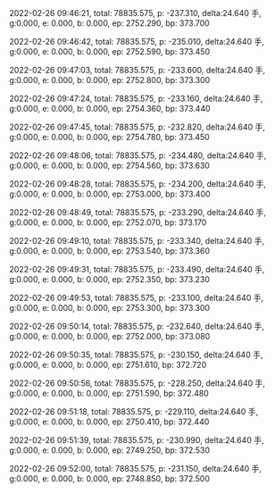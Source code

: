 2022-02-26 09:46:21, total: 78835.575, p: -237.310, delta:24.640 手, g:0.000, e: 0.000, b: 0.000, ep: 2752.290, bp: 373.700

2022-02-26 09:46:42, total: 78835.575, p: -235.010, delta:24.640 手, g:0.000, e: 0.000, b: 0.000, ep: 2752.590, bp: 373.450

2022-02-26 09:47:03, total: 78835.575, p: -233.600, delta:24.640 手, g:0.000, e: 0.000, b: 0.000, ep: 2752.800, bp: 373.300

2022-02-26 09:47:24, total: 78835.575, p: -233.160, delta:24.640 手, g:0.000, e: 0.000, b: 0.000, ep: 2754.360, bp: 373.440

2022-02-26 09:47:45, total: 78835.575, p: -232.820, delta:24.640 手, g:0.000, e: 0.000, b: 0.000, ep: 2754.780, bp: 373.450

2022-02-26 09:48:06, total: 78835.575, p: -234.480, delta:24.640 手, g:0.000, e: 0.000, b: 0.000, ep: 2754.560, bp: 373.630

2022-02-26 09:48:28, total: 78835.575, p: -234.200, delta:24.640 手, g:0.000, e: 0.000, b: 0.000, ep: 2753.000, bp: 373.400

2022-02-26 09:48:49, total: 78835.575, p: -233.290, delta:24.640 手, g:0.000, e: 0.000, b: 0.000, ep: 2752.070, bp: 373.170

2022-02-26 09:49:10, total: 78835.575, p: -233.340, delta:24.640 手, g:0.000, e: 0.000, b: 0.000, ep: 2753.540, bp: 373.360

2022-02-26 09:49:31, total: 78835.575, p: -233.490, delta:24.640 手, g:0.000, e: 0.000, b: 0.000, ep: 2752.350, bp: 373.230

2022-02-26 09:49:53, total: 78835.575, p: -233.100, delta:24.640 手, g:0.000, e: 0.000, b: 0.000, ep: 2753.300, bp: 373.300

2022-02-26 09:50:14, total: 78835.575, p: -232.640, delta:24.640 手, g:0.000, e: 0.000, b: 0.000, ep: 2752.000, bp: 373.080

2022-02-26 09:50:35, total: 78835.575, p: -230.150, delta:24.640 手, g:0.000, e: 0.000, b: 0.000, ep: 2751.610, bp: 372.720

2022-02-26 09:50:56, total: 78835.575, p: -228.250, delta:24.640 手, g:0.000, e: 0.000, b: 0.000, ep: 2751.590, bp: 372.480

2022-02-26 09:51:18, total: 78835.575, p: -229.110, delta:24.640 手, g:0.000, e: 0.000, b: 0.000, ep: 2750.410, bp: 372.440

2022-02-26 09:51:39, total: 78835.575, p: -230.990, delta:24.640 手, g:0.000, e: 0.000, b: 0.000, ep: 2749.250, bp: 372.530

2022-02-26 09:52:00, total: 78835.575, p: -231.150, delta:24.640 手, g:0.000, e: 0.000, b: 0.000, ep: 2748.850, bp: 372.500